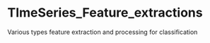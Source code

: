 # TImeSeries_Feature_extractions
Various types feature extraction and processing for classification
